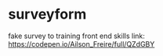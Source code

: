 # surveyform
fake survey to training front end skills
link: https://codepen.io/Ailson_Freire/full/QZdGBY
